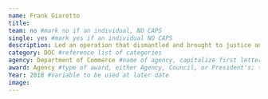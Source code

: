 ```yaml
---
name: Frank Giaretto
title:
team: no #mark no if an individual, NO CAPS
single: yes #mark yes if an individual NO CAPS
description: Led an operation that dismantled and brought to justice an international syndicate that illegally trafficked marine mammal ivory and black coral. Special Agent Giaretto’s work has had a deterrent effect on wildlife trafficking in the Hawaiian Islands and across the Pacific.
category: DOC #reference list of categories
agency: Department of Commerce #name of agency, capitalize first letter of each name
award: Agency #type of award, either Agency, Council, or President's; this is case sensitive so make sure to match the options listed exactly. This section generates the format of the card
Year: 2018 #variable to be used at later date
image: 
---
```

